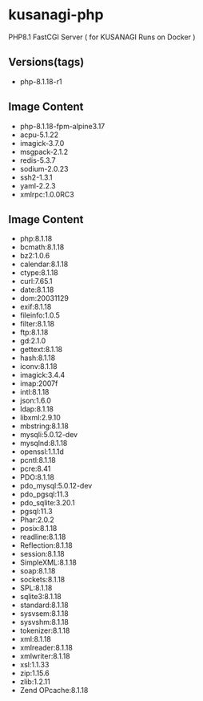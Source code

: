 # kusanagi-php
PHP8.1 FastCGI Server ( for KUSANAGI Runs on Docker )

## Versions(tags)
- php-8.1.18-r1

## Image Content
- php-8.1.18-fpm-alpine3.17
- acpu-5.1.22
- imagick-3.7.0
- msgpack-2.1.2
- redis-5.3.7
- sodium-2.0.23
- ssh2-1.3.1
- yaml-2.2.3
- xmlrpc:1.0.0RC3

## Image Content
- php:8.1.18
- bcmath:8.1.18
- bz2:1.0.6
- calendar:8.1.18
- ctype:8.1.18
- curl:7.65.1
- date:8.1.18
- dom:20031129
- exif:8.1.18
- fileinfo:1.0.5
- filter:8.1.18
- ftp:8.1.18
- gd:2.1.0
- gettext:8.1.18
- hash:8.1.18
- iconv:8.1.18
- imagick:3.4.4
- imap:2007f
- intl:8.1.18
- json:1.6.0
- ldap:8.1.18
- libxml:2.9.10
- mbstring:8.1.18
- mysqli:5.0.12-dev
- mysqlnd:8.1.18
- openssl:1.1.1d
- pcntl:8.1.18
- pcre:8.41
- PDO:8.1.18
- pdo_mysql:5.0.12-dev
- pdo_pgsql:11.3
- pdo_sqlite:3.20.1
- pgsql:11.3
- Phar:2.0.2
- posix:8.1.18
- readline:8.1.18
- Reflection:8.1.18
- session:8.1.18
- SimpleXML:8.1.18
- soap:8.1.18
- sockets:8.1.18
- SPL:8.1.18
- sqlite3:8.1.18
- standard:8.1.18
- sysvsem:8.1.18
- sysvshm:8.1.18
- tokenizer:8.1.18
- xml:8.1.18
- xmlreader:8.1.18
- xmlwriter:8.1.18
- xsl:1.1.33
- zip:1.15.6
- zlib:1.2.11
- Zend OPcache:8.1.18

